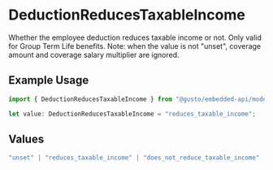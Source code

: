 # DeductionReducesTaxableIncome

Whether the employee deduction reduces taxable income or not. Only valid for Group Term Life benefits. Note: when the value is not "unset", coverage amount and coverage salary multiplier are ignored.

## Example Usage

```typescript
import { DeductionReducesTaxableIncome } from "@gusto/embedded-api/models/operations";

let value: DeductionReducesTaxableIncome = "reduces_taxable_income";
```

## Values

```typescript
"unset" | "reduces_taxable_income" | "does_not_reduce_taxable_income"
```